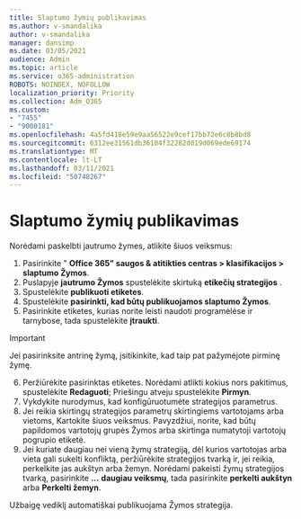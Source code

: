 ```yaml
---
title: Slaptumo žymių publikavimas
ms.author: v-smandalika
author: v-smandalika
manager: dansimp
ms.date: 03/05/2021
audience: Admin
ms.topic: article
ms.service: o365-administration
ROBOTS: NOINDEX, NOFOLLOW
localization_priority: Priority
ms.collection: Adm_O365
ms.custom:
- "7455"
- "9000181"
ms.openlocfilehash: 4a5fd418e59e9aa56522e9cef17bb72e6c8b8bd8
ms.sourcegitcommit: 6312ee31561db36104f32282d019d069ede69174
ms.translationtype: MT
ms.contentlocale: lt-LT
ms.lasthandoff: 03/11/2021
ms.locfileid: "50748267"
---
```

# <a name="publish-sensitivity-labels"></a>Slaptumo žymių publikavimas

Norėdami paskelbti jautrumo žymes, atlikite šiuos veiksmus:

1. Pasirinkite " **Office 365" saugos & atitikties centras > klasifikacijos > slaptumo Žymos**.
2. Puslapyje **jautrumo Žymos** spustelėkite skirtuką **etikečių strategijos** .
3. Spustelėkite **publikuoti etiketes**.
4. Spustelėkite **pasirinkti, kad būtų publikuojamos slaptumo Žymos**. 
5. Pasirinkite etiketes, kurias norite leisti naudoti programėlėse ir tarnybose, tada spustelėkite **įtraukti**.
> [!IMPORTANT]
> Jei pasirinksite antrinę žymą, įsitikinkite, kad taip pat pažymėjote pirminę žymę.
6. Peržiūrėkite pasirinktas etiketes. Norėdami atlikti kokius nors pakitimus, spustelėkite **Redaguoti**; Priešingu atveju spustelėkite **Pirmyn**.
7. Vykdykite nurodymus, kad konfigūruotumėte strategijos parametrus.
8. Jei reikia skirtingų strategijos parametrų skirtingiems vartotojams arba vietoms, Kartokite šiuos veiksmus. Pavyzdžiui, norite, kad būtų papildomos vartotojų grupės Žymos arba skirtinga numatytoji vartotojų pogrupio etiketė.
9. Jei kuriate daugiau nei vieną žymų strategiją, dėl kurios vartotojas arba vieta gali sukelti konfliktą, peržiūrėkite strategijos tvarką ir, jei reikia, perkelkite jas aukštyn arba žemyn. Norėdami pakeisti žymų strategijos tvarką, pasirinkite **...** **daugiau veiksmų**, tada pasirinkite **perkelti aukštyn** arba **Perkelti žemyn**.

Užbaigę vediklį automatiškai publikuojama Žymos strategija.

